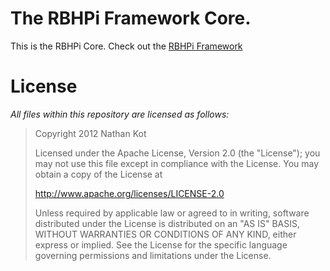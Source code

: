 # The RBHPi Framework Core.

This is the RBHPi Core. Check out the [RBHPi Framework](https://github.com/nathankot/rbhpi)

# License

_All files within this repository are licensed as follows:_

>	Copyright 2012 Nathan Kot
>
>	Licensed under the Apache License, Version 2.0 (the "License");
>	you may not use this file except in compliance with the License.
>	You may obtain a copy of the License at
>
>	http://www.apache.org/licenses/LICENSE-2.0
>
>	Unless required by applicable law or agreed to in writing, software
>	distributed under the License is distributed on an "AS IS" BASIS,
>	WITHOUT WARRANTIES OR CONDITIONS OF ANY KIND, either express or implied.
>	See the License for the specific language governing permissions and
>	limitations under the License.

